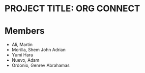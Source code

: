 # PROJECT TITLE: ORG CONNECT



# Members

* Ali, Martin
* Morilla, Shem John Adrian
* Yumi Hara
* Nuevo, Adam
* Ordonio, Genrev Abrahamas

